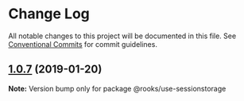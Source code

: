 # Change Log

All notable changes to this project will be documented in this file.
See [Conventional Commits](https://conventionalcommits.org) for commit guidelines.

## [1.0.7](https://github.com/imbhargav5/rooks/compare/@rooks/use-sessionstorage@1.0.6...@rooks/use-sessionstorage@1.0.7) (2019-01-20)

**Note:** Version bump only for package @rooks/use-sessionstorage
